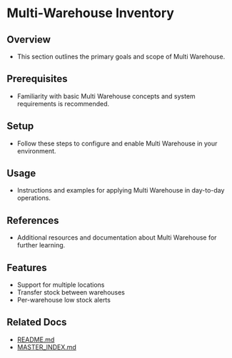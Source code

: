 # Multi-Warehouse Inventory

## Overview
- This section outlines the primary goals and scope of Multi Warehouse.

## Prerequisites
- Familiarity with basic Multi Warehouse concepts and system requirements is recommended.

## Setup
- Follow these steps to configure and enable Multi Warehouse in your environment.

## Usage
- Instructions and examples for applying Multi Warehouse in day-to-day operations.

## References
- Additional resources and documentation about Multi Warehouse for further learning.


## Features
- Support for multiple locations
- Transfer stock between warehouses
- Per-warehouse low stock alerts

## Related Docs
- [README.md](README.md)
- [MASTER_INDEX.md](MASTER_INDEX.md)

